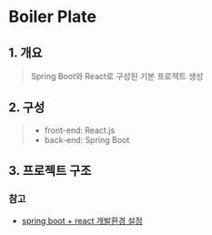 # Boiler Plate  

## 1. 개요
> Spring Boot와 React로 구성된 기본 프로젝트 생성  

## 2. 구성
> - front-end: React.js <br/>
> - back-end: Spring Boot  

## 3. 프로젝트 구조  


### 참고 
 - [spring boot + react 개발환경 설정](https://velog.io/@cho876/SpringBoot-%ED%94%84%EB%A1%9C%EC%A0%9D%ED%8A%B8-%EC%95%88%EC%97%90-React-%ED%94%84%EB%A1%9C%EC%A0%9D%ED%8A%B8-%EB%84%A3%EA%B8%B0)

